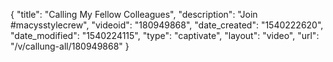 {
    "title": "Calling My Fellow Colleagues",
    "description": "Join #macysstylecrew",
    "videoid": "180949868",
    "date_created": "1540222620",
    "date_modified": "1540224115",
    "type": "captivate",
    "layout": "video",
    "url": "\/v\/callung-all\/180949868"
}